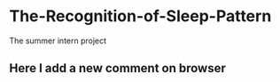 # The-Recognition-of-Sleep-Pattern
The summer intern project

## Here I add a new comment on browser
